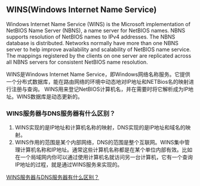 ## WINS(Windows Internet Name Service)

Windows Internet Name Service (WINS) is the Microsoft implementation of NetBIOS Name Server (NBNS), a name server for NetBIOS names.
NBNS supports resolution of NetBIOS names to IPv4 addresses. The NBNS database is distributed. Networks normally have more than one NBNS server to help improve availability and scalability of NetBIOS name service. The mappings registered by the clients on one server are replicated across all NBNS servers for consistent NetBIOS name resolution.


WINS是Windows Internet Name Service，即Windows网络名称服务。它提供一个分布式数据库，能在路由网络的环境中动态地对IP地址和NETBios名的映射进行注册与查询。 WINS用来登记NetBIOS计算机名，并在需要时将它解析成为IP地址。WINS数据库是动态更新的。

### WINS服务器与DNS服务器有什么区别？

1. WINS实现的是IP地址和计算机名称的映射，DNS实现的是IP地址和域名的映射。
2. WINS作用的范围是某个内部网络，DNS的范围是整个互联网。WINS集中管理计算机名称和IP地址。通常这些计算机名称都是在某个单位内部有效。比如在一个局域网内你可以通过使用计算机名就访问另一台计算机，它有一个查询IP地址的过程，就是通过WINS服务来实现的。


[WINS服务器与DNS服务器有什么区别？](https://zhidao.baidu.com/question/253276076.html)